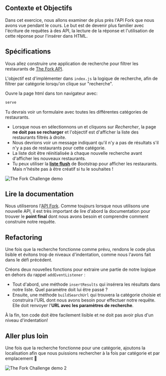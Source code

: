 ## Contexte et Objectifs

Dans cet exercice, nous allons examiner de plus près l'API Fork que nous avons vue pendant le cours. Le but est de devenir plus familier avec l'écriture de requêtes à des API, la lecture de la réponse et l'utilisation de cette réponse pour l'insérer dans HTML.

## Spécifications

Vous allez construire une application de recherche pour filtrer les restaurants de [The Fork API](https://the-fork.api.lewagon.com/).

L'objectif est d'implémenter dans `index.js` la logique de recherche, afin de filtrer par catégorie lorsqu'on clique sur "recherche".

Ouvre la page html dans ton navigateur avec:

```bash
serve
```

Tu devrais voir un formulaire avec toutes les différentes catégories de restaurants.

- Lorsque nous en sélectionnons un et cliquons sur _Rechercher_, la page **ne doit pas se recharger** et l'objectif est d'afficher la liste des restaurants filtrés à droite.
- Nous devrions voir un message indiquant qu'il n'y a pas de résultats s'il n'y a pas de restaurants pour cette catégorie.
- La liste doit être réinitialisée à chaque nouvelle recherche avant d'afficher les nouveaux restaurants.
- Tu peux utiliser la [**liste flush**](https://getbootstrap.com/docs/5.2/components/list-group/#flush) de Bootstrap pour afficher les restaurants. Mais n'hésite pas à être créatif si tu le souhaites !

![The Fork Challenge demo](https://raw.githubusercontent.com/lewagon/fullstack-images/master/frontend/the-fork-challenge-1.png)

## Lire la documentation

Nous utiliserons l'[API Fork](https://the-fork.api.lewagon.com/). Comme toujours lorsque nous utilisons une nouvelle API, il est très important de lire d'abord la documentation pour trouver le **point final** dont nous avons besoin et comprendre comment construire notre requête.

## Refactoring

Une fois que la recherche fonctionne comme prévu, rendons le code plus lisible et évitons trop de niveaux d'indentation, comme nous l'avons fait dans le défi précédent.

Créons deux nouvelles fonctions pour extraire une partie de notre logique en dehors du rappel `addEventListener` :

- Tout d'abord, une méthode `insertResults` qui insérera les résultats dans notre liste. Quel paramètre doit lui être passé ?
- Ensuite, une méthode `buildSearchUrl` qui trouvera la catégorie choisie et construira l'URL dont nous avons besoin pour effectuer notre requête. Elle doit renvoyer l'**URL avec les paramètres de recherche**.

À la fin, ton code doit être facilement lisible et ne doit pas avoir plus d'un niveau d'indentation!

## Aller plus loin

Une fois que la recherche fonctionne pour une catégorie, ajoutons la localisation afin que nous puissions rechercher à la fois par catégorie et par emplacement 🎉

![The Fork Challenge demo 2](https://raw.githubusercontent.com/lewagon/fullstack-images/master/frontend/the-fork-challenge-2.png)
